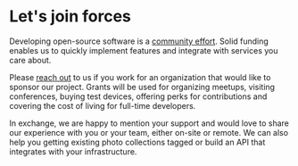 # Let's join forces

Developing open-source software is a [community effort](https://photoprism.org/downloads/PhotoPrism.pdf).
Solid funding enables us to quickly implement features and integrate with services you care about.

Please [reach out](mailto:hello@photoprism.org) to us if you work for an organization that would like to
sponsor our project. Grants will be used for organizing meetups, visiting conferences, buying test devices,
offering perks for contributions and covering the cost of living for full-time developers.

In exchange, we are happy to mention your support and would love to share our experience with you or your team,
either on-site or remote. We can also help you getting existing photo collections tagged or build an API that
integrates with your infrastructure.